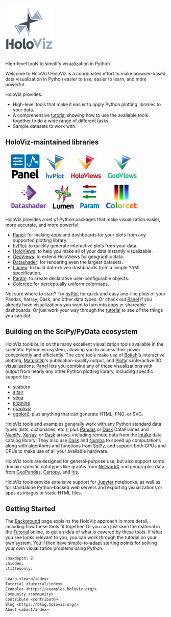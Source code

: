 # <img src="assets/holoviz-logo-stacked.svg" height="150px" alt="HoloViz Logo">  
High-level tools to simplify visualization in Python

Welcome to HoloViz! HoloViz is a coordinated effort to make browser-based data visualization in Python easier to use, easier to learn, and more powerful.

HoloViz provides:

- High-level tools that make it easier to apply Python plotting libraries to your data.
- A comprehensive [tutorial](tutorial/index) showing how to use the available tools together to do a wide range of different tasks.
- Sample datasets to work with.

## HoloViz-maintained libraries

<style> img.pvlogo { margin:8px; display:inline; object-fit:scale-down; max-height:75px } </style>

<div style="margin:10px">
    <a href="https://panel.holoviz.org"><img class="pvlogo" src="assets/panel.png" alt="Panel Logo"/></a>
    <a href="https://hvplot.holoviz.org"><img class="pvlogo" src="assets/hvplot.png" alt="hvPlot Logo"/></a>
    <a href="https://holoviews.org"><img class="pvlogo" src="assets/holoviews.png" alt="HoloViews Logo"/></a>
    <a href="https://geoviews.org"><img class="pvlogo" src="assets/geoviews.png" alt="GeoViews Logo"/></a>
    <a href="https://datashader.org"><img class="pvlogo" src="assets/datashader.png" alt="Datashader Logo"/></a>
    <a href="https://lumen.holoviz.org"><img class="pvlogo" src="assets/lumen.png" alt="Lumen Logo"/></a>
    <a href="https://param.holoviz.org"><img class="pvlogo" src="assets/param.png" alt="Param Logo"/></a>
    <a href="https://colorcet.holoviz.org"><img class="pvlogo" src="assets/colorcet.png" alt="Colorcet Logo"/></a>
</div>

HoloViz provides a set of Python packages that make visualization easier, more accurate, and more powerful:

- [Panel](https://panel.holoviz.org): for making apps and dashboards for your plots from any supported plotting library.
- [hvPlot](https://hvplot.holoviz.org): to quickly generate interactive plots from your data.
- [HoloViews](https://holoviews.org): to help you make all of your data instantly visualizable.
- [GeoViews](https://geoviews.org): to extend HoloViews for geographic data.
- [Datashader](https://datashader.org): for rendering even the largest datasets.
- [Lumen](https://lumen.holoviz.org): to build data-driven dashboards from a simple YAML specification.
- [Param](https://param.holoviz.org): to create declarative user-configurable objects.
- [Colorcet](https://colorcet.holoviz.org): for perceptually uniform colormaps.

Not sure where to start? Try [hvPlot](https://hvplot.holoviz.org) for quick and easy one-line plots of your Pandas, Xarray, Dask, and other data types. Or check out [Panel](https://panel.holoviz.org) if you already have visualizations you want to turn into apps or shareable dashboards. Or just work your way through the [tutorial](tutorial/index) to see *all* the things you can do!

## Building on the SciPy/PyData ecosystem

HoloViz tools build on the many excellent visualization tools available in the scientific Python ecosystem, allowing you to access their power conveniently and efficiently. The core tools make use of [Bokeh](http://bokeh.pydata.org)'s interactive plotting, [Matplotlib](http://matplotlib.org)'s publication-quality output, and [Plotly](https://plot.ly)'s interactive 3D visualizations. [Panel](https://panel.holoviz.org) lets you combine any of these visualizations with output from nearly any other Python plotting library, including specific support for:
- [seaborn](https://seaborn.pydata.org)
- [altair](https://altair-viz.github.io)
- [vega](https://vega.github.io)
- [plotnine](https://plotnine.readthedocs.io)
- [graphviz](https://graphviz.org)
- [ggplot2](https://ggplot2.tidyverse.org), plus anything that can generate HTML, PNG, or SVG.

HoloViz tools and examples generally work with any Python standard data types (lists, dictionaries, etc.), plus [Pandas](https://pandas.pydata.org) or [Dask](https://dask.pydata.org) DataFrames and [NumPy](https://numpy.org), [Xarray](https://xarray.pydata.org), or [Dask](https://dask.pydata.org) arrays, including remote data from the [Intake](https://intake.readthedocs.io) data catalog library. They also use [Dask](https://dask.pydata.org) and [Numba](https://numba.pydata.org) to speed up computations along with algorithms and functions from [SciPy](https://bit.ly/2OXxNfN), and support both GPUs and CPUs to make use of all your available hardware.

HoloViz tools are designed for general-purpose use, but also support some domain-specific datatypes like graphs from [NetworkX](https://networkx.github.io) and geographic data from [GeoPandas](https://geopandas.org), [Cartopy](https://scitools.org.uk/cartopy), and [Iris](https://scitools.org.uk/iris).

HoloViz tools provide extensive support for [Jupyter](https://jupyter.org) notebooks, as well as for standalone Python-backed web servers and exporting visualizations or apps as images or static HTML files.

## Getting Started

The [Background](learn/background) page explains the HoloViz approach in more detail, including how these tools fit together. Or you can just skim the material in the [Tutorial](tutorial/index) online, to get an idea of what is covered by these tools. If what you see looks relevant to you, you can work through the tutorial on your own system. You'll then have simple-to-adapt starting points for solving your own visualization problems using Python.

```{toctree}
:maxdepth: 2
:hidden:
:titlesonly:

Learn <learn/index>
Tutorial <tutorial/index>
Examples <https://examples.holoviz.org/>
Community <community>
Contribute <contribute>
Blog <https://blog.holoviz.org/>
About <about/index>
```
